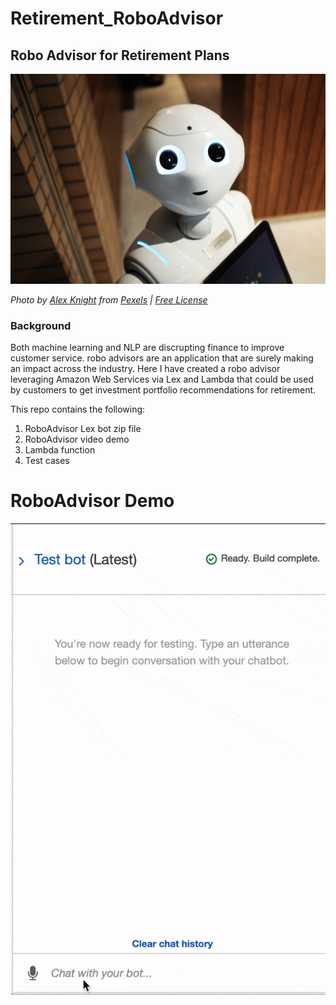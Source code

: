 # Retirement_RoboAdvisor

## Robo Advisor for Retirement Plans

![Robot](Images/robot.jpg)

*Photo by [Alex Knight](https://www.pexels.com/@alex-knight-1272316?utm_content=attributionCopyText&utm_medium=referral&utm_source=pexels) from [Pexels](https://www.pexels.com/photo/high-angle-photo-of-robot-2599244/?utm_content=attributionCopyText&utm_medium=referral&utm_source=pexels) | [Free License](https://www.pexels.com/photo-license/)*

### Background

Both machine learning and NLP are discrupting finance to improve customer service. robo advisors are an application that are surely making an impact across the industry. Here I have created a robo advisor leveraging Amazon Web Services via Lex and Lambda that could be used by customers to get investment portfolio recommendations for retirement.

This repo contains the following:
1) RoboAdvisor Lex bot zip file
2) RoboAdvisor video demo
3) Lambda function
4) Test cases

# RoboAdvisor Demo

![RoboAdvisor Test](https://github.com/tyedem/Retirement_RoboAdvisor/blob/main/Images/RoboAdvisor.gif?raw=true)